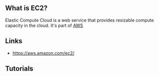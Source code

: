 ## What is EC2?
Elastic Compute Cloud is a web service that provides resizable compute capacity in the cloud. It's part of [AWS][aws]

## Links
- https://aws.amazon.com/ec2/

## Tutorials

<!-- Embedded links -->
[aws]: https://github.com/nchristie/tech_notes/blob/master/a/aws.md
